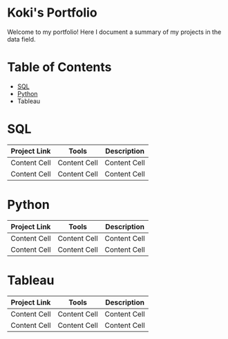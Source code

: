 # Koki's Portfolio
Welcome to my portfolio! Here I document a summary of my projects in the data field.

# Table of Contents
- [SQL](https://github.com/kokinishida/Portfolio-Guide/blob/main/README.md#sql)
- [Python](https://github.com/kokinishida/Portfolio-Guide/blob/main/README.md#python)
- Tableau


# SQL
| Project Link  | Tools         | Description |
| ------------- | ------------- | ----------- |
| Content Cell  | Content Cell  | Content Cell|
| Content Cell  | Content Cell  | Content Cell|

# Python
| Project Link  | Tools         | Description |
| ------------- | ------------- | ----------- |
| Content Cell  | Content Cell  | Content Cell|
| Content Cell  | Content Cell  | Content Cell|

# Tableau
| Project Link  | Tools         | Description |
| ------------- | ------------- | ----------- |
| Content Cell  | Content Cell  | Content Cell|
| Content Cell  | Content Cell  | Content Cell|

